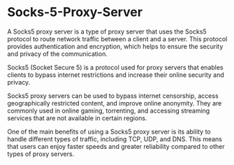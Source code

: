 # Socks-5-Proxy-Server
A Socks5 proxy server is a type of proxy server that uses the Socks5 protocol to route network traffic between a client and a server. This protocol provides authentication and encryption, which helps to ensure the security and privacy of the communication.

Socks5 (Socket Secure 5) is a protocol used for proxy servers that enables clients to bypass internet restrictions and increase their online security and privacy. 

Socks5 proxy servers can be used to bypass internet censorship, access geographically restricted content, and improve online anonymity. They are commonly used in online gaming, torrenting, and accessing streaming services that are not available in certain regions.

One of the main benefits of using a Socks5 proxy server is its ability to handle different types of traffic, including TCP, UDP, and DNS. This means that users can enjoy faster speeds and greater reliability compared to other types of proxy servers.
